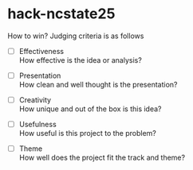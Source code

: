 # hack-ncstate25

How to win? Judging criteria is as follows

- [ ] Effectiveness <br>
How effective is the idea or analysis?

- [ ] Presentation <br>
How clean and well thought is the presentation?

- [ ] Creativity <br>
How unique and out of the box is this idea?

- [ ] Usefulness <br>
How useful is this project to the problem?

- [ ] Theme <br>
How well does the project fit the track and theme?